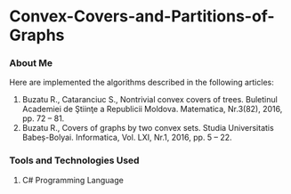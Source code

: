 # Convex-Covers-and-Partitions-of-Graphs
<h3> About Me </h3>

Here are implemented the algorithms described in the following articles:
  1.  Buzatu R., Cataranciuc S., Nontrivial convex covers of trees. Buletinul Academiei de Ştiinţe a Republicii Moldova. Matematica, Nr.3(82), 2016, pp. 72 – 81. 
  2.	Buzatu R., Covers of graphs by two convex sets. Studia Universitatis Babeș-Bolyai. Informatica, Vol. LXI, Nr.1, 2016, pp. 5 – 22.

<h3> Tools and Technologies Used </h3>

  1.  C# Programming Language
